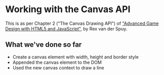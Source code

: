 # Working with the Canvas API

This is as per Chapter 2 ("The Canvas Drawing API") of ["Advanced Game Design with HTML5 and JavaScript"](https://www.amazon.co.uk/Advanced-Game-Design-HTML5-JavaScript/dp/1430258004), by Rex van der Spuy.

## What we've done so far
* Create a canvas element with width, height and border style
* Appended the canvas element to the DOM
* Used the new canvas context to draw a line